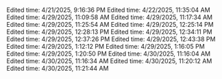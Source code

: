 Edited time: 4/21/2025, 9:16:36 PM
Edited time: 4/22/2025, 11:35:04 AM
Edited time: 4/29/2025, 11:09:58 AM
Edited time: 4/29/2025, 11:17:34 AM
Edited time: 4/29/2025, 11:25:54 AM
Edited time: 4/29/2025, 12:25:14 PM
Edited time: 4/29/2025, 12:28:13 PM
Edited time: 4/29/2025, 12:34:11 PM
Edited time: 4/29/2025, 12:37:26 PM
Edited time: 4/29/2025, 12:43:38 PM
Edited time: 4/29/2025, 1:12:12 PM
Edited time: 4/29/2025, 1:16:05 PM
Edited time: 4/29/2025, 1:20:50 PM
Edited time: 4/30/2025, 11:16:04 AM
Edited time: 4/30/2025, 11:16:34 AM
Edited time: 4/30/2025, 11:20:12 AM
Edited time: 4/30/2025, 11:21:44 AM
